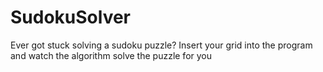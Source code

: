 # SudokuSolver
Ever got stuck solving a sudoku puzzle? Insert your grid into the program and watch the algorithm solve the puzzle for you 
